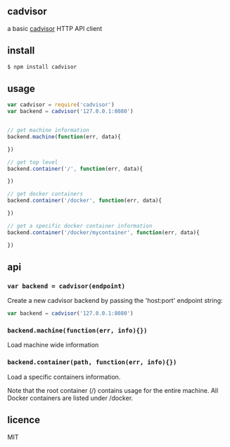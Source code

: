 ## cadvisor

a basic [cadvisor](https://github.com/google/cadvisor) HTTP API client

## install

```bash
$ npm install cadvisor
```

## usage

```js
var cadvisor = require('cadvisor')
var backend = cadvisor('127.0.0.1:8080')


// get machine information
backend.machine(function(err, data){

})

// get top level
backend.container('/', function(err, data){

})

// get docker containers
backend.container('/docker', function(err, data){

})

// get a specific docker container information
backend.container('/docker/mycontainer', function(err, data){

})
```

## api

### `var backend = cadvisor(endpoint)`

Create a new cadvisor backend by passing the 'host:port' endpoint string:

```js
var backend = cadvisor('127.0.0.1:8080')
```

### `backend.machine(function(err, info){})`

Load machine wide information

### `backend.container(path, function(err, info){})`

Load a specific containers information.

Note that the root container (/) contains usage for the entire machine. All Docker containers are listed under /docker.


## licence

MIT